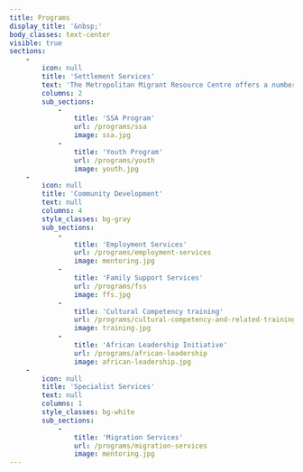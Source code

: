 ```yaml
---
title: Programs
display_title: '&nbsp;'
body_classes: text-center
visible: true
sections:
    -
        icon: null
        title: 'Settlement Services'
        text: 'The Metropolitan Migrant Resource Centre offers a number of programs to assist with settling in a new home in Australia.'
        columns: 2
        sub_sections:
            -
                title: 'SSA Program'
                url: /programs/ssa
                image: ssa.jpg
            -
                title: 'Youth Program'
                url: /programs/youth
                image: youth.jpg
    -
        icon: null
        title: 'Community Development'
        text: null
        columns: 4
        style_classes: bg-gray
        sub_sections:
            -
                title: 'Employment Services'
                url: /programs/employment-services
                image: mentoring.jpg
            -
                title: 'Family Support Services'
                url: /programs/fss
                image: ffs.jpg
            -
                title: 'Cultural Competency training'
                url: /programs/cultural-competency-and-related-training
                image: training.jpg
            -
                title: 'African Leadership Initiative'
                url: /programs/african-leadership
                image: african-leadership.jpg
    -
        icon: null
        title: 'Specialist Services'
        text: null
        columns: 1
        style_classes: bg-white
        sub_sections:
            -
                title: 'Migration Services'
                url: /programs/migration-services
                image: mentoring.jpg
---
```



